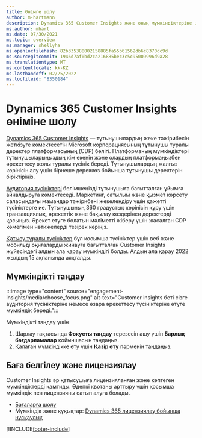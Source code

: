 ```yaml
---
title: Өнімге шолу
author: m-hartmann
description: Dynamics 365 Customer Insights және оның мүмкіндіктеріне шолу жасаңыз.
ms.author: mhart
ms.date: 07/30/2021
ms.topic: overview
ms.manager: shellyha
ms.openlocfilehash: 82b335388002158885fa55b61562db6c8370dc9d
ms.sourcegitcommit: 1946d7af0bd2ca216885bec3c5c95009996d9a28
ms.translationtype: MT
ms.contentlocale: kk-KZ
ms.lasthandoff: 02/25/2022
ms.locfileid: "8350184"
---
```

# <a name="product-overview-for-dynamics-365-customer-insights"></a>Dynamics 365 Customer Insights өніміне шолу

[Dynamics 365 Customer Insights](https://dynamics.microsoft.com/ai/customer-insights/) — тұтынушылардың жеке тәжірибесін жеткізуге көмектесетін Microsoft корпорациясының тұтынушы туралы деректер платформасының (CDP) бөлігі. Платформаның мүмкіндіктері тұтынушыларыңыздың кім екенін және олардың платформаңызбен әрекеттесу жолы туралы түсінік береді. Тұтынушылардың жалғыз көрінісін алу үшін бірнеше дереккөз бойынша тұтынушы деректерін біріктіріңіз.

[Аудитория түсініктері](audience-insights/overview.md) бөлімшеңізді тұтынушыға бағытталған ұйымға айналдыруға көмектеседі. Маркетинг, сатылым және қызмет көрсету саласындағы мамандар тәжірибені жекелендіру үшін қажетті түсініктерге ие. Тұтынушының 360 градустық көрінісін құру үшін транзакциялық, әрекеттік және бақылау көздерінен деректерді қосыңыз. Әрекет етуге болатын мәліметті жіберу үшін жасалған CDP көмегімен нәтижелерді тезірек көріңіз. 

[Қатысу туралы түсініктер](engagement-insights/overview.md) бұл қосымша түсініктер үшін веб және мобильді оқиғаларды жинауға бағытталған Customer Insights жүйесіндегі алдын ала қарау мүмкіндігі болды. Алдын ала қарау 2022 жылдың 15 ақпанында аяқталды.
 
## <a name="choose-a-capability"></a>Мүмкіндікті таңдау

:::image type="content" source="engagement-insights/media/choose_focus.png" alt-text="Customer insights беті сізге аудитория түсініктеріне немесе өзара әрекеттесу түсініктеріне өтуге мүмкіндік береді.":::

Мүмкіндікті таңдау үшін

1. Шарлау тақтасында **Фокусты таңдау** терезесін ашу үшін **Барлық бағдарламалар** қойыншасын таңдаңыз.
1. Қалаған мүмкіндікке өту үшін **Қазір өту** пәрменін таңдаңыз.

## <a name="pricing-and-licensing"></a>Баға белгілеу және лицензиялау

Customer Insights әр қатысушыға лицензияланған және көптеген мүмкіндіктерді қамтиды. Әдепкі квотаны арттыру үшін қосымша мүмкіндік пен лицензияны сатып алуға болады. 
- [Бағаларға шолу](https://dynamics.microsoft.com/ai/customer-insights/pricing/)
- Мүмкіндік және құқықтар: [Dynamics 365 лицензиялау бойынша нұсқаулық](https://go.microsoft.com/fwlink/?LinkId=866544)

[!INCLUDE[footer-include](includes/footer-banner.md)]